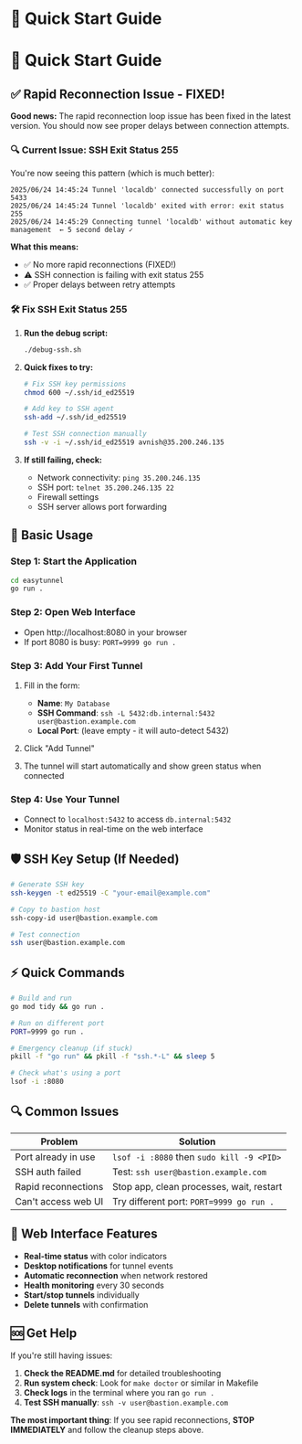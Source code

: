 # 🚀 Quick Start Guide

# 🚀 Quick Start Guide

## ✅ **Rapid Reconnection Issue - FIXED!**

**Good news:** The rapid reconnection loop issue has been fixed in the latest version. You should now see proper delays between connection attempts.

### 🔍 **Current Issue: SSH Exit Status 255**

You're now seeing this pattern (which is much better):
```
2025/06/24 14:45:24 Tunnel 'localdb' connected successfully on port 5433
2025/06/24 14:45:24 Tunnel 'localdb' exited with error: exit status 255
2025/06/24 14:45:29 Connecting tunnel 'localdb' without automatic key management  ← 5 second delay ✓
```

**What this means:**
- ✅ No more rapid reconnections (FIXED!)
- ⚠️ SSH connection is failing with exit status 255
- ✅ Proper delays between retry attempts

### 🛠️ **Fix SSH Exit Status 255**

1. **Run the debug script:**
   ```bash
   ./debug-ssh.sh
   ```

2. **Quick fixes to try:**
   ```bash
   # Fix SSH key permissions
   chmod 600 ~/.ssh/id_ed25519
   
   # Add key to SSH agent  
   ssh-add ~/.ssh/id_ed25519
   
   # Test SSH connection manually
   ssh -v -i ~/.ssh/id_ed25519 avnish@35.200.246.135
   ```

3. **If still failing, check:**
   - Network connectivity: `ping 35.200.246.135`
   - SSH port: `telnet 35.200.246.135 22` 
   - Firewall settings
   - SSH server allows port forwarding

## 📖 **Basic Usage**

### Step 1: Start the Application
```bash
cd easytunnel
go run .
```

### Step 2: Open Web Interface
- Open http://localhost:8080 in your browser
- If port 8080 is busy: `PORT=9999 go run .`

### Step 3: Add Your First Tunnel
1. Fill in the form:
   - **Name**: `My Database`
   - **SSH Command**: `ssh -L 5432:db.internal:5432 user@bastion.example.com`
   - **Local Port**: (leave empty - it will auto-detect 5432)

2. Click "Add Tunnel"

3. The tunnel will start automatically and show green status when connected

### Step 4: Use Your Tunnel
- Connect to `localhost:5432` to access `db.internal:5432`
- Monitor status in real-time on the web interface

## 🛡️ **SSH Key Setup (If Needed)**

```bash
# Generate SSH key
ssh-keygen -t ed25519 -C "your-email@example.com"

# Copy to bastion host
ssh-copy-id user@bastion.example.com

# Test connection
ssh user@bastion.example.com
```

## ⚡ **Quick Commands**

```bash
# Build and run
go mod tidy && go run .

# Run on different port
PORT=9999 go run .

# Emergency cleanup (if stuck)
pkill -f "go run" && pkill -f "ssh.*-L" && sleep 5

# Check what's using a port
lsof -i :8080
```

## 🔍 **Common Issues**

| Problem | Solution |
|---------|----------|
| Port already in use | `lsof -i :8080` then `sudo kill -9 <PID>` |
| SSH auth failed | Test: `ssh user@bastion.example.com` |
| Rapid reconnections | Stop app, clean processes, wait, restart |
| Can't access web UI | Try different port: `PORT=9999 go run .` |

## 📱 **Web Interface Features**

- **Real-time status** with color indicators
- **Desktop notifications** for tunnel events
- **Automatic reconnection** when network restored
- **Health monitoring** every 30 seconds
- **Start/stop tunnels** individually
- **Delete tunnels** with confirmation

## 🆘 **Get Help**

If you're still having issues:

1. **Check the README.md** for detailed troubleshooting
2. **Run system check**: Look for `make doctor` or similar in Makefile
3. **Check logs** in the terminal where you ran `go run .`
4. **Test SSH manually**: `ssh -v user@bastion.example.com`

**The most important thing**: If you see rapid reconnections, **STOP IMMEDIATELY** and follow the cleanup steps above.
